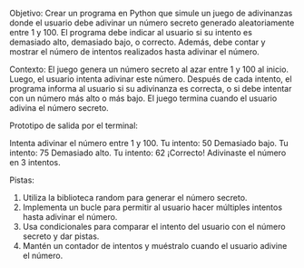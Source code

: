 Objetivo:
Crear un programa en Python que simule un juego de adivinanzas donde el usuario debe adivinar un número secreto generado aleatoriamente entre 1 y 100. El programa debe indicar al usuario si su intento es demasiado alto, demasiado bajo, o correcto. Además, debe contar y mostrar el número de intentos realizados hasta adivinar el número.

Contexto:
El juego genera un número secreto al azar entre 1 y 100 al inicio. Luego, el usuario intenta adivinar este número. Después de cada intento, el programa informa al usuario si su adivinanza es correcta, o si debe intentar con un número más alto o más bajo. El juego termina cuando el usuario adivina el número secreto.

Prototipo de salida por el terminal:

Intenta adivinar el número entre 1 y 100.
Tu intento: 50
Demasiado bajo.
Tu intento: 75
Demasiado alto.
Tu intento: 62
¡Correcto! Adivinaste el número en 3 intentos.


Pistas:
1. Utiliza la biblioteca random para generar el número secreto.
2. Implementa un bucle para permitir al usuario hacer múltiples intentos hasta adivinar el número.
3. Usa condicionales para comparar el intento del usuario con el número secreto y dar pistas.
4. Mantén un contador de intentos y muéstralo cuando el usuario adivine el número.